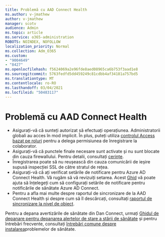 ```yaml
---
title: Problemă cu AAD Connect Health
ms.author: v-jmathew
author: v-jmathew
manager: scotv
audience: Admin
ms.topic: article
ms.service: o365-administration
ROBOTS: NOINDEX, NOFOLLOW
localization_priority: Normal
ms.collection: Adm_O365
ms.custom:
- "9004649"
- "8427"
ms.openlocfilehash: f5624069a2e96fde8aed08965ca6b753f3aad1e8
ms.sourcegitcommit: 5763fedfd5dd459249c81cdbb4af34181a757bd5
ms.translationtype: MT
ms.contentlocale: ro-RO
ms.lasthandoff: 03/04/2021
ms.locfileid: "50483117"
---
```

# <a name="problem-with-aad-connect-health"></a>Problemă cu AAD Connect Health

- Asigurați-vă că sunteți autorizat să efectuați operațiunea. Administratorii globali au acces în mod implicit. În plus, puteți utiliza [controlul Access bazat pe roluri](https://docs.microsoft.com/azure/active-directory/connect-health/active-directory-aadconnect-health-operations) pentru a delega permisiunea de înregistrare la colaborator.
- Asigurați-vă că punctele finale necesare sunt activate și nu sunt blocate din cauza firewallului. Pentru detalii, consultați [cerințe](https://docs.microsoft.com/azure/active-directory/hybrid/how-to-connect-health-agent-install).
- Înregistrarea poate să nu reușească din cauza comunicării de ieșire supusă inspecției SSL de către stratul de rețea.
- Asigurați-vă că ați verificat setările de notificare pentru Azure AD Connect Health. Vă rugăm să vă revizuiți setarea. Acest [Ghid](https://docs.microsoft.com/azure/active-directory/hybrid/how-to-connect-health-operations) vă poate ajuta să înțelegeți cum să configurați setările de notificare pentru notificările de sănătate Azure AD Connect.
- Pentru a afla mai multe despre raportul de sincronizare de la AAD Connect Health și despre cum să îl descărcați, consultați [raportul de sincronizare la nivel de obiect](https://docs.microsoft.com/azure/active-directory/hybrid/how-to-connect-health-sync).

Pentru a depana avertizările de sănătate din Dan Connect, urmați [Ghidul de depanare pentru depanarea alertelor de stare a stării de sănătate](https://docs.microsoft.com/azure/active-directory/hybrid/how-to-connect-health-data-freshness) și pentru întrebări frecvente, consultați [întrebări comune despre instalarea](https://docs.microsoft.com/azure/active-directory/hybrid/reference-connect-health-faq)problemelor de sănătate.
